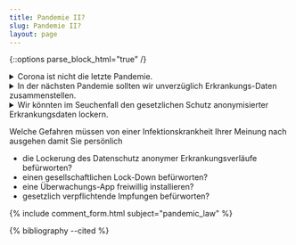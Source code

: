 ```yaml
---
title: Pandemie II?
slug: Pandemie II?
layout: page
---
```

{::options parse_block_html="true" /}

<details><summary markdown="span">Corona ist nicht die letzte Pandemie.</summary>
Um bei zukünftigen Ausbrüchen von Seuchen angemessen reagieren zu können, scheint es uns ganz besonders wichtig, aus dieser Katastrophe zu lernen, wie schneller ein gutes Bild der Lage erlangt werden kann.
Diese Seite will eine öffentliche Diskussion anregen über den Umgang mit Daten zur wissenschaftlichen Untersuchung im Pandemiefall.
</details>

<details><summary markdown="span">In der nächsten Pandemie sollten wir unverzüglich Erkrankungs-Daten zusammenstellen.</summary>
Seuchen-Katastrophen können sich schnell realisieren und in unübersichtlicher Weise ausbreiten.
Für den nächsten Pandemiefall sollte die freiwillige Veröffentlichung einer Erkrankungs-Datenspende durch Patienteneinverständnis öffentlich institutionalisiert und unverzüglich begonnen werden.
Eine entsprechende offizielle Dateninfrastruktur des Europäischen Center of Desease Control könnte vorbereitet werden.
Staatliche Stellen könnten den Patienten und Angehörigen diese Datenspende empfehlen.

Die Vorteile und Gefahren der Nutzung von Erkrankungsdaten wurden in angesehensten Zeitschriften diskutiert 
[{% cite ali_propensity_2019 cahan_putting_2019 %}](https://www.nature.com/articles/s41746-019-0157-2)
</details>

<details markdown="1"><summary markdown="span">Wir könnten im Seuchenfall den gesetzlichen Schutz anonymisierter Erkrankungsdaten lockern.</summary>
Es sollten auch Bedingungen diskutiert und abgewogen werden, unter denen die automatische Veröffentlichung anonymisierter Erkrankungs-Daten der Verstorbenen bei zukünftigen Pandemien im Seuchenschutzgesetz verankert werden kann.
Dabei kann auch eine Parlamentsbefassung als Voraussetzung vorgesehen werden.
Nur auf diese Weise ist gewährleistet, dass die internationale Forschergemeinschaft mit bei Vorliegen einer Pandemie gebotener Geschwindigkeit und Aktualität die Gefährlichkeit der Erkrankung erforschen und evidenzbasierte Hinweise für praktische Ärzte geben kann, welche der getroffenen medizinischen Maßnahmen wirken, und zu warnen, welche Maßnahmen schaden.

Es werden viele Grundrechtseinschränkungen diskutiert. 
Begünstigt eine Rechtsgüterabwägung die Veröffentlichung dieser anonymisierten Daten verglichen mit beispielsweise der Erfassung von Bewegungsdaten der Bevölkerung und der Einstellung von prüfenden Agenten durch die Gesundheitsämter?
Westliche Demokratien sind bereit, die Notwendigkeit von Freiheitseingriffen wie der Ausgangssperre und Ortsdatenüberwachung zur Eindämmung der Erkrankung zu erwägen und zu adaptieren, wie dies bisher nur in autoritären Staaten wie der Volksrepublik China geschehen ist.

<!-- [Über diesen ganzen Abschnitt muss Du noch einmal gründlich nachdenken. Ich denke nicht, dass bei der freiwilligen Datenspende ein datenschutzrechtliches Problem besteht, und deswegen muss man aufpassen, dass die freiwillige Datenspende nicht durch eine zusätzliche politische Diskussion kompromittiert wird.] -->
Freiheitliche Demokratien sollten Rechtseingriffe in das soziale Gefüge freier Gesellschaften diskutieren und abwägen.
Um schnellstmöglich ein klares Bild der Pandemie zu erhalten, könnte frühzeitig der Schutz anonymisierter Daten über Erkrankte und Verstorbene im Seuchenfall gelockert werden.
Es ist an den Studien auf Basis von Einzelfalldaten abzulesen, dass eine solche limitierte Einschränkung des Schutzes von Krankheitsdaten Wissenschaftlern ermöglichen würde, wertvolle und praktische Erkenntnisse über Covid-19 zu gewinnen.
Weitere gesellschaftliche Maßnahmen zur Kontrolle und Steuerung des Pandemie-Verlaufs können dann bestmöglich informiert getroffen werden.
</details>


Welche Gefahren müssen von einer Infektionskrankheit Ihrer Meinung nach ausgehen damit Sie persönlich
- die Lockerung des Datenschutz anonymer Erkrankungsverläufe befürworten?
- einen gesellschaftlichen Lock-Down befürworten?
- eine Überwachungs-App freiwillig installieren?
- gesetzlich verpflichtende Impfungen befürworten?
<div markdown="0">
  <div id="respond" class="comment__new">
{% include comment_form.html subject="pandemic_law" %}
  </div>
</div>

{% bibliography --cited %}

